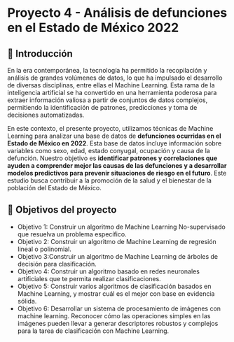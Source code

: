 # Proyecto 4 - Análisis de defunciones en el Estado de México 2022

## 🌟 Introducción
En la era contemporánea, la tecnología ha permitido la recopilación y análisis de grandes volúmenes de datos, lo que ha impulsado el desarrollo de diversas disciplinas, entre ellas el Machine Learning. Esta rama de la inteligencia artificial se ha convertido en una herramienta poderosa para extraer información valiosa a partir de conjuntos de datos complejos, permitiendo la identificación de patrones, predicciones y toma de decisiones automatizadas.

En este contexto, el presente proyecto, utilizamos técnicas de Machine Learning para analizar una base de datos de __defunciones ocurridas en el Estado de México en 2022__. Esta base de datos incluye información sobre variables como sexo, edad, estado conyugal, ocupación y causa de la defunción. Nuestro objetivo es __identificar patrones y correlaciones que ayuden a comprender mejor las causas de las defunciones y a desarrollar modelos predictivos para prevenir situaciones de riesgo en el futuro__. Este estudio busca contribuir a la promoción de la salud y el bienestar de la población del Estado de México.

## 🎯 Objetivos del proyecto
* Objetivo 1: Construir un algoritmo de Machine Learning No-supervisado que resuelva un problema específico.
* Objetivo 2: Construir un algoritmo de Machine Learning de regresión lineal o polinomial.
* Objetivo 3:Construir un algoritmo de Machine Learning de árboles de decisión para clasificación.
* Objetivo 4: Construir un algoritmo basado en redes neuronales artificiales que te permita realizar clasificaciones.
* Objetivo 5: Construir varios algoritmos de clasificación basados en Machine Learning, y mostrar cuál es el mejor con base en evidencia sólida.
* Objetivo 6: Desarrollar un sistema de procesamiento de imágenes con machine learning. Reconocer cómo las operaciones simples en las imágenes pueden llevar a generar descriptores robustos y complejos para la tarea de clasificación con Machine Learning.
    
